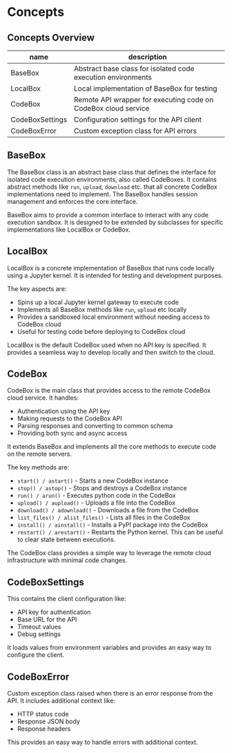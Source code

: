 # Concepts

## Concepts Overview

| name | description |
|-|-|
| BaseBox | Abstract base class for isolated code execution environments |
| LocalBox | Local implementation of BaseBox for testing |
| CodeBox | Remote API wrapper for executing code on CodeBox cloud service |
| CodeBoxSettings | Configuration settings for the API client |
| CodeBoxError | Custom exception class for API errors |

## BaseBox

The BaseBox class is an abstract base class that defines the interface for isolated code execution environments, also called CodeBoxes. It contains abstract methods like `run`, `upload`, `download` etc. that all concrete CodeBox implementations need to implement. The BaseBox handles session management and enforces the core interface.

BaseBox aims to provide a common interface to interact with any code execution sandbox. It is designed to be extended by subclasses for specific implementations like LocalBox or CodeBox.

## LocalBox

LocalBox is a concrete implementation of BaseBox that runs code locally using a Jupyter kernel. It is intended for testing and development purposes.

The key aspects are:

- Spins up a local Jupyter kernel gateway to execute code
- Implements all BaseBox methods like `run`, `upload` etc locally
- Provides a sandboxed local environment without needing access to CodeBox cloud
- Useful for testing code before deploying to CodeBox cloud

LocalBox is the default CodeBox used when no API key is specified. It provides a seamless way to develop locally and then switch to the cloud.

## CodeBox

CodeBox is the main class that provides access to the remote CodeBox cloud service. It handles:

- Authentication using the API key
- Making requests to the CodeBox API
- Parsing responses and converting to common schema
- Providing both sync and async access

It extends BaseBox and implements all the core methods to execute code on the remote servers.

The key methods are:

- `start() / astart()` - Starts a new CodeBox instance
- `stop() / astop()` - Stops and destroys a CodeBox instance
- `run() / arun()` - Executes python code in the CodeBox
- `upload() / aupload()` - Uploads a file into the CodeBox
- `download() / adownload()` - Downloads a file from the CodeBox
- `list_files() / alist_files()` - Lists all files in the CodeBox
- `install() / ainstall()` - Installs a PyPI package into the CodeBox
- `restart() / arestart()` - Restarts the Python kernel. This can be useful to clear state between executions.

The CodeBox class provides a simple way to leverage the remote cloud infrastructure with minimal code changes.

## CodeBoxSettings

This contains the client configuration like:

- API key for authentication
- Base URL for the API
- Timeout values
- Debug settings

It loads values from environment variables and provides an easy way to configure the client.

## CodeBoxError

Custom exception class raised when there is an error response from the API. It includes additional context like:

- HTTP status code
- Response JSON body
- Response headers

This provides an easy way to handle errors with additional context.
